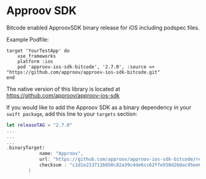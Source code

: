 # Approov SDK
Bitcode enabled ApproovSDK binary release for iOS including podspec files.

Example Podfile:

```podfile
target 'YourTestApp' do
    use_frameworks
    platform :ios
    pod 'approov-ios-sdk-bitcode', '2.7.0', :source => "https://github.com/approov/approov-ios-sdk-bitcode.git"
end
```

The native version of this library is located at https://github.com/approov/approov-ios-sdk

If you would like to add the Approov SDK as a binary dependency in your `swift package`, add this line to your `targets` section:

```swift
let releaseTAG = "2.7.0"
...
...
...
.binaryTarget(
            name: "Approov",
            url: "https://github.com/approov/approov-ios-sdk-bitcode/releases/download/" + releaseTAG + "/Approov.xcframework.zip",
            checksum : "c1d1e213711b050c82a39c4de6cc62ffe550d26dac95ee6f854a3a4b54b8b3f3"
        )


```